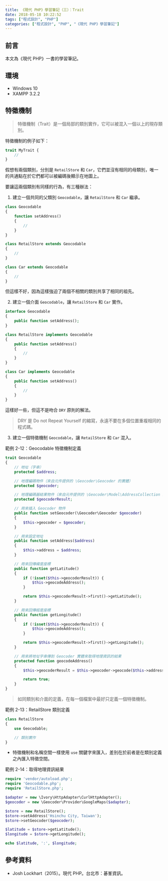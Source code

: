 ```yaml
---
title: 《現代 PHP》學習筆記（三）：Trait
date: 2018-05-18 10:22:52
tags: ["程式設計", "PHP"]
categories: ["程式設計", "PHP", "《現代 PHP》學習筆記"]
---
```


## 前言

本文為《現代 PHP》一書的學習筆記。

## 環境

- Windows 10
- XAMPP 3.2.2

## 特徵機制

> 特徵機制（Trait）是一個局部的類別實作，它可以被混入一個以上的現存類別。

特徵機制的例子如下：

```PHP
trait MyTrait {
    //
}
```

假想有兩個類別，分別是 `RetailStore` 和 `Car`，它們並沒有相同的母類別，唯一的共通點在於它們都可以被編碼後顯示在地圖上。

要讓這兩個類別有同樣的行為，有三種辦法：

1. 建立一個共同的父類別 `Geocodable`，讓 `RetailStore` 和 `Car` 繼承。

```PHP
class Geocodable
{
    function setAddress()
    {
        //
    }
}

class RetailStore extends Geocodable
{
    //
}

class Car extends Geocodable
{
    //
}
```

但這樣不好，因為這樣強迫了兩個不相關的類別共享了相同的祖先。

2. 建立一個介面 `Geocodable`，讓 `RetailStore` 和 `Car` 實作。

```PHP
interface Geocodable
{
    public function setAddress();
}

class RetailStore implements Geocodable
{
    public function setAddress()
    {
        //
    }
}

class Car implements Geocodable
{
    public function setAddress()
    {
        //
    }
}
```

這樣好一些，但這不是吻合 `DRY` 原則的解法。

> DRY 是 Do not Repeat Yourself 的縮寫，永遠不要在多個位置重複相同的程式碼。

3. 建立一個特徵機制 `Geocodable`，讓 `RetailStore` 和 `Car` 混入。

範例 2-12：Geocodable 特徵機制定義

```PHP
trait Geocodable
{
    // 地址（字串）
    protected $address;

    // 地理編碼物件（來自元件提供的 \Geocoder\Geocoder 的實體）
    protected $geocoder;

    // 地理編碼器結果物件（來自元件提供的 \Geocoder\Model\AddressCollection 的實體）
    protected $geocoderResult;

    // 用來插入 Geocoder 物件
    public function setGeocoder(\Geocoder\Geocoder $geocoder)
    {
        $this->geocoder = $geocoder;
    }

    // 用來設定地址
    public function setAddress($address)
    {
        $this->address = $address;
    }

    // 用來回傳緯度座標
    public function getLatitude()
    {
        if (!isset($this->geocoderResult)) {
            $this->geocodeAddress();
        }

        return $this->geocoderResult->first()->getLatitude();
    }

    // 用來回傳經度座標
    public function getLongitude()
    {
        if (!isset($this->geocoderResult)) {
            $this->geocodeAddress();
        }

        return $this->geocoderResult->first()->getLongitude();
    }

    // 用來將地址字串傳到 Geocoder 實體來取得地理資訊的結果
    protected function geocodeAddress()
    {
        $this->geocoderResult = $this->geocoder->geocode($this->address);

        return true;
    }
}
```

> 如同類別和介面的定義，在每一個檔案中最好只定義一個特徵機制。

範例 2-13：RetailStore 類別定義

```PHP
class RetailStore
{
    use Geocodable;

    // 類別實作
}
```

- 特徵機制和名稱空間一樣使用 `use` 關鍵字來匯入，差別在於前者是在類別定義之內匯入特徵空間。

範例 2-14：取得地理資訊結果

```PHP
require 'vendor/autoload.php';
require 'Geocodable.php';
require 'RetailStore.php';

$adapter = new \Ivory\HttpAdapter\CurlHttpAdapter();
$geocoder = new \Geocoder\Provider\GoogleMaps($adapter);

$store = new RetailStore();
$store->setAddress('Hsinchu City, Taiwan');
$store->setGeocoder($geocoder);

$latitude = $store->getLatitude();
$longitude = $store->getLongitude();

echo $latitude, ':', $longitude;
```

## 參考資料

- Josh Lockhart（2015）。現代 PHP。台北市：碁峯資訊。
